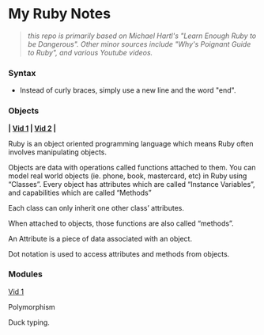 # My Ruby Notes

>*this repo is primarily based on Michael Hartl's "Learn Enough Ruby to be Dangerous".  Other minor sources include "Why's Poignant Guide to Ruby", and various Youtube videos.*

### Syntax

- Instead of curly braces, simply use a new line and the word "end".


### Objects

**| [Vid 1](https://youtu.be/Dji9ALCgfpM?t=1771)  | 
[Vid 2](https://youtu.be/t_ispmWmdjY?t=11671) |**

Ruby is an object oriented programming language which means Ruby often involves manipulating objects.  

Objects are data with operations called functions attached to them. You can model real world objects (ie. phone, book, mastercard, etc) in Ruby using “Classes”.
Every object has attributes which are called “Instance Variables”, and capabilities which are called “Methods”

Each class can only inherit one other class’ attributes.

When attached to objects, those functions are also called “methods”.

An Attribute is a piece of data associated with an object. 

Dot notation is used to access attributes and methods from objects.

### Modules

[Vid 1](https://youtu.be/Dji9ALCgfpM?t=2063)

Polymorphism

Duck typing.